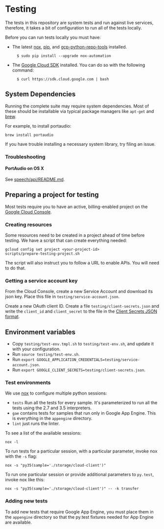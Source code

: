 # Testing

The tests in this repository are system tests and run against live services, therefore, it takes a bit of configuration to run all of the tests locally.

Before you can run tests locally you must have:

* The latest [nox](https://nox.readthedocs.org/en/latest/),
  [pip](https://pypi.python.org/pypi/pip), and [gcp-python-repo-tools](https://pypi.python.org/pypi/gcp-python-repo-tools) installed.

        $ sudo pip install --upgrade nox-automation

* The [Google Cloud SDK](https://cloud.google.com/sdk/) installed. You
  can do so with the following command:

        $ curl https://sdk.cloud.google.com | bash

## System Dependencies

Running the complete suite may require system dependencies. Most of these should be installable via typical package managers like `apt-get` and [brew](http://brew.sh/).

For example, to install portaudio:

    brew install portaudio

If you have trouble installing a necessary system library, try filing an issue.

### Troubleshooting

#### PortAudio on OS X

See [speech/api/README.md](speech/api/README.md).

## Preparing a project for testing

Most tests require you to have an active, billing-enabled project on the
[Google Cloud Console](https://console.cloud.google.com).

### Creating resources

Some resources need to be created in a project ahead of time before testing. We have a script that can create everything needed:

    gcloud config set project <your-project-id>
    scripts/prepare-testing-project.sh

The script will also instruct you to follow a URL to enable APIs. You will need to do that.

### Getting a service account key

From the Cloud Console, create a new Service Account and download its json key. Place this file in `testing/service-account.json`.

Create a new OAuth client ID. Create a file `testing/client-secrets.json` and write the `client_id` and `client_secret` to the file in the [Client Secrets JSON format](https://developers.google.com/api-client-library/python/guide/aaa_client_secrets).

## Environment variables

* Copy `testing/test-env.tmpl.sh` to `testing/test-env.sh`, and update it with your configuration.
* Run `source testing/test-env.sh`.
* Run `export GOOGLE_APPLICATION_CREDENTIALS=testing/service-account.json`.
* Run `export GOOGLE_CLIENT_SECRETS=testing/client-secrets.json`.

### Test environments

We use [nox](https://nox.readthedocs.org/en/latest/) to configure
multiple python sessions:

* ``tests`` Run all the tests for every sample. It's parameterized to run all
  the tests using the 2.7 and 3.5 interpreters.
* ``gae`` contains tests for samples that run only in Google App Engine. This is
  everything in the ``appengine`` directory.
* ``lint`` just runs the linter.

To see a list of the available sessions:

    nox -l

To run tests for a particular session, with a particular parameter, invoke nox
with the ``-s`` flag:

    nox -s "py35(sample='./storage/cloud-client')"

To run one particular session or provide additional parameters to ``py.test``,
invoke nox like this:

    nox -s "py35(sample='./storage/cloud-client')" -- -k transfer

### Adding new tests

To add new tests that require Google App Engine, you must place them in
the ``appengine`` directory so that the py.test fixtures needed for App
Engine are available.
